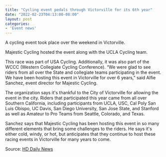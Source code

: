 ```yaml
---
title: "Cycling event pedals through Victorville for its 6th year"
date: "2022-02-23T04:13:00-08:00"
layout: post
categories:
- 'Event news'
---
```


A cycling event took place over the weekend in Victorville.

Majestic Cycling hosted the event along with the UCLA Cycling team.

This race was part of USA Cycling. Additionally, it was also part of the WCCC (Western Collegiate Cycling Conference). “We were glad to see riders from all over the State and collegiate teams participating in the event. We have been hosting this event in Victorville for over 6 years,” said Alfie Sanchez, event director for Majestic Cycling.

The organization says it's thankful to the City of Victorville for allowing the event in the city. Riders that participated this year came from all over Southern California, including participants from UCLA, USC, Cal Poly San Luis Obispo, UC Davis, San Diego University, San Jose State, and Stanford as well as Amateur to Pro Teams from Seattle, Colorado, and Texas.

Sanchez says that Majestic Cycling has been hosting this event in so many different elements that bring some challenges to the riders. He says it's either cold, windy, or hot, but anticipates that they continue to host these racing events in Victorville for many years to come.

Source: [HD Daily News](https://www.hddailynews.com/news/local/cycling-event-pedals-through-victorville-for-its-6th-year/article_a2a35096-9365-11ec-80b8-7b7383c73d6d.html)